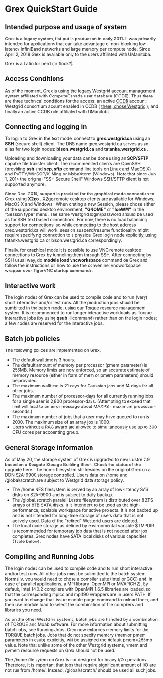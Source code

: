 # Grex QuickStart Guide 

## Intended purpose and usage of system

Grex is a legacy system, fist put in production in early 2011. It was primarily intended for applications that can take advantage of non-blocking low latency InfiniBand networks and large memory per compute node. Since April 2, 2018 Grex is available only to the users affiliated with UManitoba.

Grex is a Latin for herd (or flock?).

## Access Conditions

As of the moment, Grex is using the legacy Westgrid account management system affiliated with ComputeCanada user database (CCDB). Thus there are three technical conditions for the access: an active [CCDB](https://ccdb.computecanada.ca) account; Westgrid consortium acount enabled in CCDB ( [there, chose Westgrid](https://ccdb.computecanada.ca/me/facilities) ); and finally an active CCDB role affiliated with UManitoba. 

## Connecting and logging in

To log in to Grex in the text mode, connect to **grex.westgrid.ca** using an **SSH** (secure shell) client. The DNS name grex.westgrid.ca serves as an alias for two login nodes: **bison.westgrid.ca** and **tatanka.westgrid.ca** .

Uploading and downloading your data can be done using an **SCP/SFTP** capable file transfer client. The recommended clients are OpenSSH (providing **ssh** and **scp**, **sftp** command line tools on Linux and MacOS X) and PuTTY/WinSCP/X-Ming or MobaXterm (Windows). Note that since Jun 1, 2014 the original "SSH Secure Shell" Windows SSH/SFTP client is not supported anymore.

Since Dec. 2015, support is provided for the graphical mode connection to Grex using **X2go** . [X2go](https://wiki.x2go.org/doku.php/download:start) remote desktop clients  are available for Windows, MacOS X and Windows . When creting a new Session, please chose either of the supported desktop environment, **"GNOME"** or **"IceWM"**  in the "Session type" menu. The same Westgrid login/password should be used as for SSH text based connections. For now, there is no load balancing support for connections, so while connecting to the host address  grex.westgrid.ca  will work, session suspend/resume functionality might require specifying connection to a physical Grex login node explicitly, using  tatanka.westgrid.ca  or  bison.westgrid.ca correspondingly.

Finally, for graphical mode it is possible to use VNC remote desktop connections to Grex by tunneling them through SSH. After connecting by SSH usual way, do **module load vncworkspace** command on Grex and follow the instructions on how to use the conveninet vncworkspace wrapper over TigerVNC startup commands.

## Interactive work

The login nodes of Grex can be used to compile code and to run (very) short interactive and/or test runs. All the production jobs should be sumbitted in the batch mode, using our Torque resource management system. It is recommended to run longer interactive workloads as Torque interactive jobs (by using **qsub -I** command) rather than on the login nodes;  a few nodes are reserved for the interactive jobs.

## Batch job policies

The following polices are implemented on Grex.
-    The default walltime is 3 hours.
-   The default amount of memory per processor (pmem parameter) is 256MB. Memory limits are now enforced, so an accurate estimate of memory resource (either in form of mem or pmem parameters) should be provided.
-   The maximum walltime is 21 days for Gaussian jobs and 14 days for all other jobs.
-   The maximum number of processor-days for all currently running jobs for a single user is 2,800 processor-days. (Attempting to exceed that limit will lead to an error message about MAXPS - maximum processor-seconds.)
-   The maximum number of jobs that a user may have queued to run is 2000. The maximum size of an array job is 1000.
-   Users without a RAC award are allowed to simultaneously use up to 300 CPU cores per accounting group.

## General Storage Information

As of May 20, the  storage system of Grex is upgraded to new Lustre 2.9 based on a Seagate Storage Building Block.  Check the status of the upgrade here. The home filesystem stil lresides on  the original Grex on a DDN S2A-9900 storage controlled. Users data on /home and /global/scratch are subject to Westgrid data storage policy. 

-    The /home NFS filesystem is served by an array of low-latency SAS disks on S2A-9900 and is subject to daily backup. 
-    The /global/scratch  paralell Lustre filesystem is distributed over 8 ZFS arrays of 8TB SATA disks. It is intendent to be used as the high-performance, scalable workspace for active projects. It is not backed up and is not intended for long-time storage of users data that is not actively used. Data of the "retired" Westgrid users are deleted.
-    The local node storage as defined by environmental variable $TMPDIR is recommended for temporary job data that is not needed after job completes. Grex nodes have SATA local disks of various capacities (Table below).

## Compiling and Running Jobs

The login nodes can be used to compile code and to run short interactive and/or test runs. All other jobs must be submitted to the batch system. Normally, you would need to chose a compiler suite (Intel or GCC) and, in case of parallel applications, a MPI library (OpenMPI or MVAPICH2). By default, Intel 14.0.2 compilers with OpenMPI 1.6.5 libraries are loaded, so that the corresponding mpicc and mpif90 wrappers are in users PATH. If you want to change that, issue module purge command to unload them, and then use module load to select the combination of the compilers and libraries you need.

As on the other WestGrid systems, batch jobs are handled by a combination of TORQUE and Moab software. For more information about submitting batch jobs, see Running Jobs. Grex now enforces memory limits for the TORQUE batch jobs. Jobs that do not specify memory (mem or pmem parameters in qsub) explicitly, will be assigned the default pmem=256mb value. Note that unlike some of the other Westgrid systems, vmem and pvmem resource requests on Grex should not be used.

The /home file sytem on Grex is not designed for heavy I/O operations. Therefore, it is important that jobs that require significant amount of I/O are not run from /home/<username>. Instead, /global/scratch/<username> should be used all such jobs.

